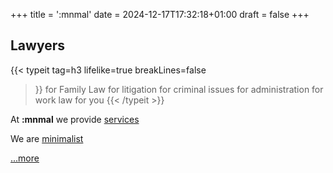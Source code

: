 +++
title = ':mnmal'
date = 2024-12-17T17:32:18+01:00
draft = false
+++
## Lawyers
{{< typeit 
        tag=h3
        lifelike=true
        breakLines=false
>}}
for Family Law
for litigation
for criminal issues
for administration
for work law
for you
{{< /typeit >}}

At **:mnmal** we provide [services](#)

We are [minimalist](#)

[...more](#)